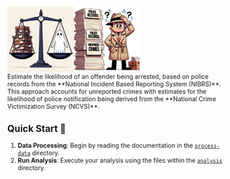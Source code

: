 <div style="display: flex; align-items: center;">
  <img src="./figures/fig_main1.png" style="width: 30%;">
  <img src="./figures/fig_main2.png" style="width: 30%;">
</div>
Estimate the likelihood of an offender being arrested, based on police records from the **National Incident Based Reporting System (NIBRS)**. This approach accounts for unreported crimes with estimates for the likelihood of police notification being derived from the **National Crime Victimization Survey (NCVS)**.

## Quick Start 🚀

1. **Data Processing**: Begin by reading the documentation in the [`process-data`](./process-data) directory.
2. **Run Analysis**: Execute your analysis using the files within the [`analysis`](./analysis) directory.

